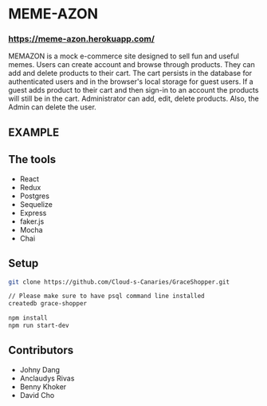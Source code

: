 # MEME-AZON

### https://meme-azon.herokuapp.com/

MEMAZON is a mock e-commerce site designed to sell fun and useful memes. Users can create account and browse through products. They can add and delete products to their cart. The cart persists in the database for authenticated users and in the browser's local storage for guest users. If a guest adds product to their cart and then sign-in to an account the products will still be in the cart. Administrator can add, edit, delete products. Also, the Admin can delete the user.

## EXAMPLE

 <!-- Screen-shot of the website -->

## The tools

* React
* Redux
* Postgres
* Sequelize
* Express
* faker.js
* Mocha
* Chai

## Setup

```bash
git clone https://github.com/Cloud-s-Canaries/GraceShopper.git

// Please make sure to have psql command line installed
createdb grace-shopper

npm install
npm run start-dev
```

## Contributors

* Johny Dang
* Anclaudys Rivas
* Benny Khoker
* David Cho
